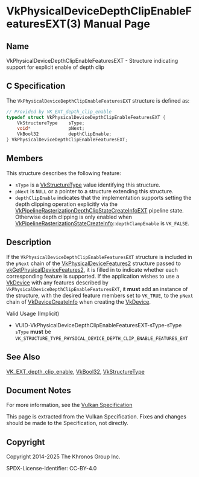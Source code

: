 # VkPhysicalDeviceDepthClipEnableFeaturesEXT(3) Manual Page

## Name

VkPhysicalDeviceDepthClipEnableFeaturesEXT - Structure indicating support for explicit enable of depth clip



## [](#_c_specification)C Specification

The `VkPhysicalDeviceDepthClipEnableFeaturesEXT` structure is defined as:

```c++
// Provided by VK_EXT_depth_clip_enable
typedef struct VkPhysicalDeviceDepthClipEnableFeaturesEXT {
    VkStructureType    sType;
    void*              pNext;
    VkBool32           depthClipEnable;
} VkPhysicalDeviceDepthClipEnableFeaturesEXT;
```

## [](#_members)Members

This structure describes the following feature:

- `sType` is a [VkStructureType](https://registry.khronos.org/vulkan/specs/latest/man/html/VkStructureType.html) value identifying this structure.
- `pNext` is `NULL` or a pointer to a structure extending this structure.
- []()`depthClipEnable` indicates that the implementation supports setting the depth clipping operation explicitly via the [VkPipelineRasterizationDepthClipStateCreateInfoEXT](https://registry.khronos.org/vulkan/specs/latest/man/html/VkPipelineRasterizationDepthClipStateCreateInfoEXT.html) pipeline state. Otherwise depth clipping is only enabled when [VkPipelineRasterizationStateCreateInfo](https://registry.khronos.org/vulkan/specs/latest/man/html/VkPipelineRasterizationStateCreateInfo.html)::`depthClampEnable` is `VK_FALSE`.

## [](#_description)Description

If the `VkPhysicalDeviceDepthClipEnableFeaturesEXT` structure is included in the `pNext` chain of the [VkPhysicalDeviceFeatures2](https://registry.khronos.org/vulkan/specs/latest/man/html/VkPhysicalDeviceFeatures2.html) structure passed to [vkGetPhysicalDeviceFeatures2](https://registry.khronos.org/vulkan/specs/latest/man/html/vkGetPhysicalDeviceFeatures2.html), it is filled in to indicate whether each corresponding feature is supported. If the application wishes to use a [VkDevice](https://registry.khronos.org/vulkan/specs/latest/man/html/VkDevice.html) with any features described by `VkPhysicalDeviceDepthClipEnableFeaturesEXT`, it **must** add an instance of the structure, with the desired feature members set to `VK_TRUE`, to the `pNext` chain of [VkDeviceCreateInfo](https://registry.khronos.org/vulkan/specs/latest/man/html/VkDeviceCreateInfo.html) when creating the [VkDevice](https://registry.khronos.org/vulkan/specs/latest/man/html/VkDevice.html).

Valid Usage (Implicit)

- [](#VUID-VkPhysicalDeviceDepthClipEnableFeaturesEXT-sType-sType)VUID-VkPhysicalDeviceDepthClipEnableFeaturesEXT-sType-sType  
  `sType` **must** be `VK_STRUCTURE_TYPE_PHYSICAL_DEVICE_DEPTH_CLIP_ENABLE_FEATURES_EXT`

## [](#_see_also)See Also

[VK\_EXT\_depth\_clip\_enable](https://registry.khronos.org/vulkan/specs/latest/man/html/VK_EXT_depth_clip_enable.html), [VkBool32](https://registry.khronos.org/vulkan/specs/latest/man/html/VkBool32.html), [VkStructureType](https://registry.khronos.org/vulkan/specs/latest/man/html/VkStructureType.html)

## [](#_document_notes)Document Notes

For more information, see the [Vulkan Specification](https://registry.khronos.org/vulkan/specs/latest/html/vkspec.html#VkPhysicalDeviceDepthClipEnableFeaturesEXT)

This page is extracted from the Vulkan Specification. Fixes and changes should be made to the Specification, not directly.

## [](#_copyright)Copyright

Copyright 2014-2025 The Khronos Group Inc.

SPDX-License-Identifier: CC-BY-4.0